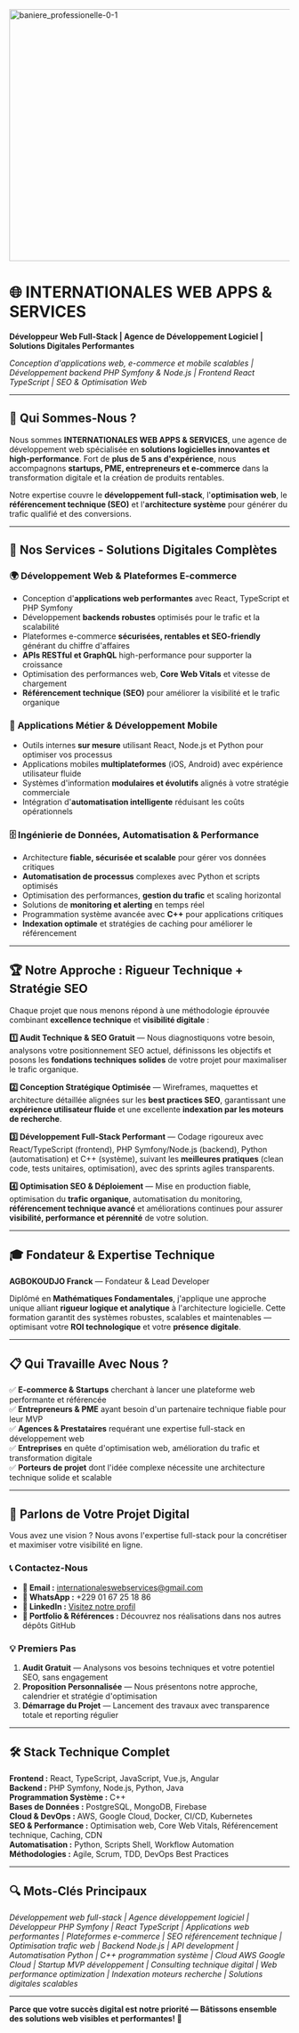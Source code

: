 


<img width="891" height="453" alt="baniere_professionelle-0-1" src="https://github.com/user-attachments/assets/c5e698b0-2daf-483e-84b3-c432f15fb19c" />






# 🌐 INTERNATIONALES WEB APPS & SERVICES

**Développeur Web Full-Stack | Agence de Développement Logiciel | Solutions Digitales Performantes**

*Conception d'applications web, e-commerce et mobile scalables | Développement backend PHP Symfony & Node.js | Frontend React TypeScript | SEO & Optimisation Web*

---

## 🎯 Qui Sommes-Nous ?

Nous sommes **INTERNATIONALES WEB APPS & SERVICES**, une agence de développement web spécialisée en **solutions logicielles innovantes et high-performance**. Fort de **plus de 5 ans d'expérience**, nous accompagnons **startups, PME, entrepreneurs et e-commerce** dans la transformation digitale et la création de produits rentables.

Notre expertise couvre le **développement full-stack**, l'**optimisation web**, le **référencement technique (SEO)** et l'**architecture système** pour générer du trafic qualifié et des conversions.

---

## 💼 Nos Services - Solutions Digitales Complètes

### 🌍 **Développement Web & Plateformes E-commerce**
- Conception d'**applications web performantes** avec React, TypeScript et PHP Symfony
- Développement **backends robustes** optimisés pour le trafic et la scalabilité
- Plateformes e-commerce **sécurisées, rentables et SEO-friendly** générant du chiffre d'affaires
- **APIs RESTful et GraphQL** high-performance pour supporter la croissance
- Optimisation des performances web, **Core Web Vitals** et vitesse de chargement
- **Référencement technique (SEO)** pour améliorer la visibilité et le trafic organique

### 📱 **Applications Métier & Développement Mobile**
- Outils internes **sur mesure** utilisant React, Node.js et Python pour optimiser vos processus
- Applications mobiles **multiplateformes** (iOS, Android) avec expérience utilisateur fluide
- Systèmes d'information **modulaires et évolutifs** alignés à votre stratégie commerciale
- Intégration d'**automatisation intelligente** réduisant les coûts opérationnels

### 🗄️ **Ingénierie de Données, Automatisation & Performance**
- Architecture **fiable, sécurisée et scalable** pour gérer vos données critiques
- **Automatisation de processus** complexes avec Python et scripts optimisés
- Optimisation des performances, **gestion du trafic** et scaling horizontal
- Solutions de **monitoring et alerting** en temps réel
- Programmation système avancée avec **C++** pour applications critiques
- **Indexation optimale** et stratégies de caching pour améliorer le référencement

---

## 🏆 Notre Approche : Rigueur Technique + Stratégie SEO

Chaque projet que nous menons répond à une méthodologie éprouvée combinant **excellence technique** et **visibilité digitale** :

**1️⃣ Audit Technique & SEO Gratuit** — Nous diagnostiquons votre besoin, analysons votre positionnement SEO actuel, définissons les objectifs et posons les **fondations techniques solides** de votre projet pour maximaliser le trafic organique.

**2️⃣ Conception Stratégique Optimisée** — Wireframes, maquettes et architecture détaillée alignées sur les **best practices SEO**, garantissant une **expérience utilisateur fluide** et une excellente **indexation par les moteurs de recherche**.

**3️⃣ Développement Full-Stack Performant** — Codage rigoureux avec React/TypeScript (frontend), PHP Symfony/Node.js (backend), Python (automatisation) et C++ (système), suivant les **meilleures pratiques** (clean code, tests unitaires, optimisation), avec des sprints agiles transparents.

**4️⃣ Optimisation SEO & Déploiement** — Mise en production fiable, optimisation du **trafic organique**, automatisation du monitoring, **référencement technique avancé** et améliorations continues pour assurer **visibilité, performance et pérennité** de votre solution.

---

## 🎓 Fondateur & Expertise Technique

**AGBOKOUDJO Franck** — Fondateur & Lead Developer

Diplômé en **Mathématiques Fondamentales**, j'applique une approche unique alliant **rigueur logique et analytique** à l'architecture logicielle. Cette formation garantit des systèmes robustes, scalables et maintenables — optimisant votre **ROI technologique** et votre **présence digitale**.

---

## 📋 Qui Travaille Avec Nous ?

✅ **E-commerce & Startups** cherchant à lancer une plateforme web performante et référencée  
✅ **Entrepreneurs & PME** ayant besoin d'un partenaire technique fiable pour leur MVP  
✅ **Agences & Prestataires** requérant une expertise full-stack en développement web  
✅ **Entreprises** en quête d'optimisation web, amélioration du trafic et transformation digitale  
✅ **Porteurs de projet** dont l'idée complexe nécessite une architecture technique solide et scalable  

---

## 🚀 Parlons de Votre Projet Digital

Vous avez une vision ? Nous avons l'expertise full-stack pour la concrétiser et maximiser votre visibilité en ligne.

### 📞 Contactez-Nous

- **📧 Email :** internationaleswebservices@gmail.com
- **💬 WhatsApp :** +229 01 67 25 18 86
- **🔗 LinkedIn :** [Visitez notre profil](https://www.linkedin.com/in/internationales-web-apps-services-120520193/)
- **📂 Portfolio & Références :** Découvrez nos réalisations dans nos autres dépôts GitHub

### 💡 Premiers Pas
1. **Audit Gratuit** — Analysons vos besoins techniques et votre potentiel SEO, sans engagement
2. **Proposition Personnalisée** — Nous présentons notre approche, calendrier et stratégie d'optimisation
3. **Démarrage du Projet** — Lancement des travaux avec transparence totale et reporting régulier

---

## 🛠️ Stack Technique Complet

**Frontend :** React, TypeScript, JavaScript, Vue.js, Angular  
**Backend :** PHP Symfony, Node.js, Python, Java  
**Programmation Système :** C++  
**Bases de Données :** PostgreSQL, MongoDB, Firebase  
**Cloud & DevOps :** AWS, Google Cloud, Docker, CI/CD, Kubernetes  
**SEO & Performance :** Optimisation web, Core Web Vitals, Référencement technique, Caching, CDN  
**Automatisation :** Python, Scripts Shell, Workflow Automation  
**Méthodologies :** Agile, Scrum, TDD, DevOps Best Practices  

---

## 🔍 Mots-Clés Principaux

*Développement web full-stack | Agence développement logiciel | Développeur PHP Symfony | React TypeScript | Applications web performantes | Plateformes e-commerce | SEO référencement technique | Optimisation trafic web | Backend Node.js | API development | Automatisation Python | C++ programmation système | Cloud AWS Google Cloud | Startup MVP développement | Consulting technique digital | Web performance optimization | Indexation moteurs recherche | Solutions digitales scalables*

---

**Parce que votre succès digital est notre priorité — Bâtissons ensemble des solutions web visibles et performantes! 🚀**
